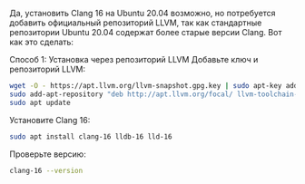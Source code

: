 Да, установить Clang 16 на Ubuntu 20.04 возможно, но потребуется добавить официальный репозиторий LLVM, так как стандартные репозитории Ubuntu 20.04 содержат более старые версии Clang. Вот как это сделать:

Способ 1: Установка через репозиторий LLVM
Добавьте ключ и репозиторий LLVM:

```bash
wget -O - https://apt.llvm.org/llvm-snapshot.gpg.key | sudo apt-key add -
sudo add-apt-repository "deb http://apt.llvm.org/focal/ llvm-toolchain-focal-16 main"
sudo apt update
```
Установите Clang 16:
```bash
sudo apt install clang-16 lldb-16 lld-16
```
Проверьте версию:
```bash
clang-16 --version
```